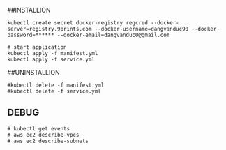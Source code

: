 ##INSTALLION
````
kubectl create secret docker-registry regcred --docker-server=registry.9prints.com --docker-username=dangvanduc90 --docker-password=****** --docker-email=dangvanduc0@gmail.com

# start application
kubectl apply -f manifest.yml
kubectl apply -f service.yml
````

##UNINSTALLION
````
#kubectl delete -f manifest.yml
#kubectl delete -f service.yml
````


## DEBUG
````
# kubectl get events
# aws ec2 describe-vpcs
# aws ec2 describe-subnets
````
